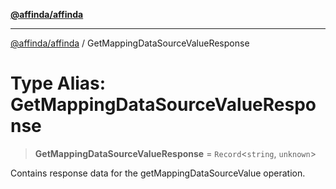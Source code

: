 [**@affinda/affinda**](../README.md)

***

[@affinda/affinda](../globals.md) / GetMappingDataSourceValueResponse

# Type Alias: GetMappingDataSourceValueResponse

> **GetMappingDataSourceValueResponse** = `Record`\<`string`, `unknown`\>

Contains response data for the getMappingDataSourceValue operation.
